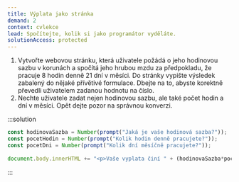 ```yaml
---
title: Výplata jako stránka
demand: 2
context: cvlekce
lead: Spočítejte, kolik si jako programátor vyděláte.
solutionAccess: protected
---
```


1. Vytvořte webovou stránku, která uživatele požádá o jeho hodinovou sazbu v korunách a spočítá jeho hrubou mzdu za předpokladu, že pracuje 8 hodin denně 21 dní v měsíci. Do stránky vypište výsledek zabalený do nějaké přívětivé formulace. Dbejte na to, abyste korektně převedli uživatelem zadanou hodnotu na číslo.
1. Nechte uživatele zadat nejen hodinovou sazbu, ale také počet hodin a dní v měsíci. Opět dejte pozor na správnou konverzi.

:::solution

```js
const hodinovaSazba = Number(prompt("Jaká je vaše hodinová sazba?"));
const pocetHodin = Number(prompt("Kolik hodin denně pracujete?"));
const pocetDni = Number(prompt("Kolik dní měsíčně pracujete?"));
​
document.body.innerHTML += "<p>Vaše vyplata činí " + (hodinovaSazba*pocetHodin*pocetDni) + " korun</p>";
```

:::
